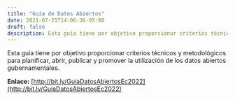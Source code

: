 ```yaml
---
title: "Guía de Datos Abiertos"
date: 2021-07-21T14:06:36-05:00
draft: false
description: Esta guía tiene por objetivo proporcionar criterios técnicos y metodológicos para planificar, abrir, publicar y promover la utilización de los datos abiertos gubernamentales.
---
```


Esta guía tiene por objetivo proporcionar criterios técnicos y metodológicos para planificar, abrir, publicar y promover la utilización de los datos abiertos gubernamentales.

**Enlace:** [http://bit.ly/GuiaDatosAbiertosEc2022](http://bit.ly/GuiaDatosAbiertosEc2022)

